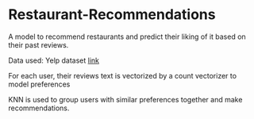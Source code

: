 # Restaurant-Recommendations

A model to recommend restaurants and predict their liking of it based on their past reviews.  

Data used: Yelp dataset [link](https://www.yelp.com/dataset/documentation/main)  

For each user, their reviews text is vectorized by a count vectorizer to model preferences  

KNN is used to group users with similar preferences together and make recommendations.  

